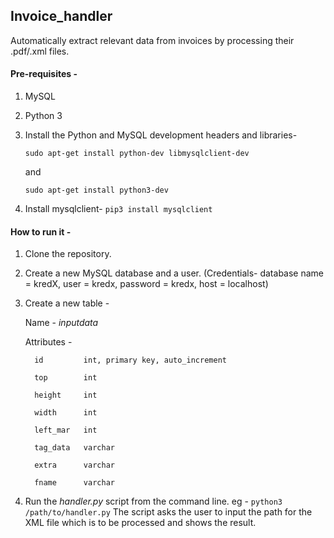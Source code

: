 ## Invoice_handler

Automatically extract relevant data from invoices by processing their .pdf/.xml files.

#### Pre-requisites - 
1. MySQL
2. Python 3
3. Install the Python and MySQL development headers and libraries-

   ```sudo apt-get install python-dev libmysqlclient-dev```
   
   and 
   
   ```sudo apt-get install python3-dev```
   
4. Install mysqlclient- 
```pip3 install mysqlclient```   

#### How to run it - 

1. Clone the repository.
2. Create a new MySQL database and a user. (Credentials- database name = kredX, user = kredx, password = kredx, host = localhost)
3. Create a new table -

   Name -   *inputdata*
   
   Attributes - 
   
         id         int, primary key, auto_increment
   
         top        int
                
         height     int
                
         width      int
                
         left_mar   int
                
         tag_data   varchar
                
         extra      varchar
                
         fname      varchar
                
                
4. Run the *handler.py* script from the command line. 
   eg - ```python3 /path/to/handler.py```
   The script asks the user to input the path for the XML file which is to be processed and shows the result.
